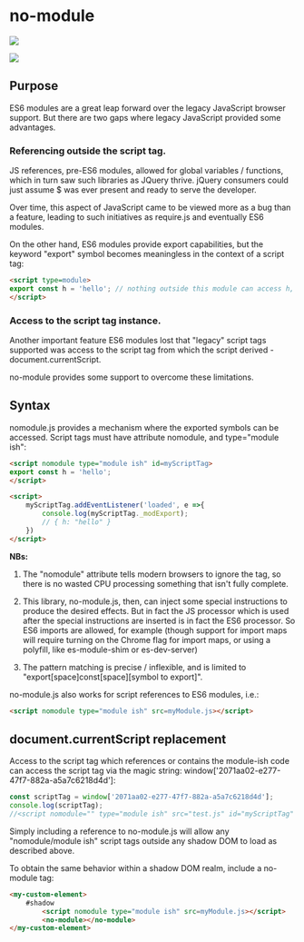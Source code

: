# no-module

<a href="https://nodei.co/npm/nomodule/"><img src="https://nodei.co/npm/nomodule.png"></a>

<img src="https://badgen.net/bundlephobia/minzip/nomodule">

## Purpose

ES6 modules are a great leap forward over the legacy JavaScript browser support.  But there are two gaps where legacy JavaScript provided some advantages.

### Referencing outside the script tag.

JS references, pre-ES6 modules, allowed for global variables / functions, which in turn saw such libraries as JQuery thrive. jQuery consumers could just assume $ was ever present and ready to serve the developer.

Over time, this aspect of JavaScript came to be viewed more as a bug than a feature, leading to such initiatives as require.js and eventually ES6 modules.

On the other hand, ES6 modules provide export capabilities, but the keyword "export" symbol becomes meaningless in the context of a script tag:

```html
<script type=module>
export const h = 'hello'; // nothing outside this module can access h, and the export keyword is meaningless.
</script>
```


### Access to the script tag instance.

Another important feature ES6 modules lost that "legacy" script tags supported was access to the script tag from which the script derived - document.currentScript.

no-module provides some support to overcome these limitations.

## Syntax

nomodule.js provides a mechanism where the exported symbols can be accessed.  Script tags must have attribute nomodule, and type="module ish":

```html
<script nomodule type="module ish" id=myScriptTag>
export const h = 'hello';
</script>

<script>
    myScriptTag.addEventListener('loaded', e =>{
        console.log(myScriptTag._modExport);
        // { h: "hello" }
    })
</script>
```

**NBs:**

1.  The "nomodule" attribute tells modern browsers to ignore the tag, so there is no wasted CPU processing something that isn't fully complete.

2.  This library, no-module.js, then, can inject some special instructions to produce the desired effects.  But in fact the JS processor which is used after the special instructions are inserted is in fact the ES6 processor.  So ES6 imports are allowed, for example (though support for import maps will require turning on the Chrome flag for import maps, or using a polyfill, like es-module-shim or es-dev-server)

3.  The pattern matching is precise / inflexible, and is limited to "export[space]const[space][symbol to export]".

no-module.js also works for script references to ES6 modules, i.e.:

```html
<script nomodule type="module ish" src=myModule.js></script>
```

## document.currentScript replacement

Access to the script tag which references or contains the module-ish code can access the script tag via the magic string: window['2071aa02-e277-47f7-882a-a5a7c6218d4d']:

```JavaScript
const scriptTag = window['2071aa02-e277-47f7-882a-a5a7c6218d4d'];
console.log(scriptTag);
//<script nomodule="" type="module ish" src="test.js" id="myScriptTag" data-found="true" data-loaded="true"></script>
```

Simply including a reference to no-module.js will allow any "nomodule/module ish" script tags outside any shadow DOM to load as described above.

To obtain the same behavior within a shadow DOM realm, include a no-module tag:

```html
<my-custom-element>
    #shadow
        <script nomodule type="module ish" src=myModule.js></script>
        <no-module></no-module>
</my-custom-element>
```
